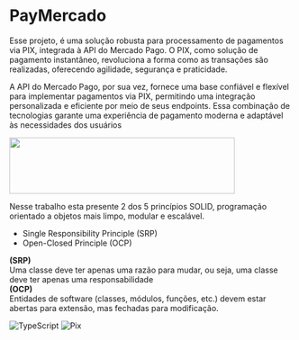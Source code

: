# PayMercado
Esse projeto, é uma solução robusta para processamento de pagamentos via PIX, integrada à API do Mercado Pago. O PIX, como solução de pagamento instantâneo, revoluciona a forma como as transações são realizadas, oferecendo agilidade, segurança e praticidade. 

A API do Mercado Pago, por sua vez, fornece uma base confiável e flexível para implementar pagamentos via PIX, permitindo uma integração personalizada e eficiente por meio de seus endpoints. Essa combinação de tecnologias garante uma experiência de pagamento moderna e adaptável às necessidades dos usuários

<img src="https://logodownload.org/wp-content/uploads/2019/06/mercado-pago-logo.png" width="400" height="100">



Nesse trabalho esta presente 2 dos 5 princípios SOLID, programação orientado a objetos mais limpo, modular e escalável.

- Single Responsibility Principle (SRP)
-  Open-Closed Principle (OCP)
   
**(**SRP**)**                    
Uma classe deve ter apenas uma razão para mudar, ou seja, uma classe deve ter apenas uma responsabilidade       
**(**OCP**)**   
Entidades de software (classes, módulos, funções, etc.) devem estar abertas para extensão, mas fechadas para modificação.


![TypeScript](https://img.shields.io/badge/typescript-%23007ACC.svg?style=for-the-badge&logo=typescript&logoColor=white)
![Pix](https://img.shields.io/badge/Pix-77B6A8?logo=pix&logoColor=fff&style=flat-square)
